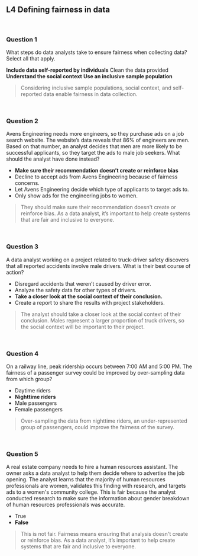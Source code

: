## L4 Defining fairness in data

&nbsp;

### Question 1

What steps do data analysts take to ensure fairness when collecting data? Select all that apply.

**Include data self-reported by individuals**
Clean the data provided
**Understand the social context**
**Use an inclusive sample population**

> Considering inclusive sample populations, social context, and self-reported data enable fairness in data collection.

&nbsp;

### Question 2

Avens Engineering needs more engineers, so they purchase ads on a job search website. The website’s data reveals that 86% of engineers are men. Based on that number, an analyst decides that men are more likely to be successful applicants, so they target the ads to male job seekers. What should the analyst have done instead?

* **Make sure their recommendation doesn’t create or reinforce bias**
* Decline to accept ads from Avens Engineering because of fairness concerns.
* Let Avens Engineering decide which type of applicants to target ads to.
* Only show ads for the engineering jobs to women.

> They should make sure their recommendation doesn't create or reinforce bias. As a data analyst, it’s important to help create systems that are fair and inclusive to everyone.

&nbsp;

### Question 3

A data analyst working on a project related to truck-driver safety discovers that all reported accidents involve male drivers. What is their best course of action?

* Disregard accidents that weren’t caused by driver error. 
* Analyze the safety data for other types of drivers.
* **Take a closer look at the social context of their conclusion.** 
* Create a report to share the results with project stakeholders.

> The analyst should take a closer look at the social context of their conclusion. Males represent a larger proportion of truck drivers, so the social context will be important to their project.

&nbsp;

### Question 4

On a railway line, peak ridership occurs between 7:00 AM and 5:00 PM. The fairness of a passenger survey could be improved by over-sampling data from which group?

* Daytime riders
* **Nighttime riders**
* Male passengers 
* Female passengers

> Over-sampling the data from nighttime riders, an under-represented group of passengers, could improve the fairness of the survey. 

&nbsp;

### Question 5

A real estate company needs to hire a human resources assistant. The owner asks a data analyst to help them decide where to advertise the job opening. The analyst learns that the majority of human resources professionals are women, validates this finding with research, and targets ads to a women's community college. This is fair because the analyst conducted research to make sure the information about gender breakdown of human resources professionals was accurate.

* True
* **False**

> This is not fair. Fairness means ensuring that analysis doesn't create or reinforce bias. As a data analyst, it’s important to help create systems that are fair and inclusive to everyone.
